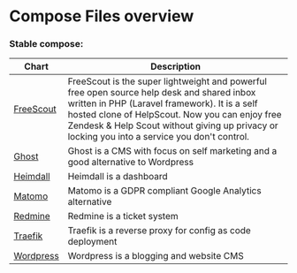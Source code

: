 # Compose Files overview
### Stable compose:
| Chart | Description |
| ----- | ----------- |
| [FreeScout](FreeScout) | FreeScout is the super lightweight and powerful free open source help desk and shared inbox written in PHP (Laravel framework). It is a self hosted clone of HelpScout. Now you can enjoy free Zendesk & Help Scout without giving up privacy or locking you into a service you don't control. |
| [Ghost](Ghost) | Ghost is a CMS with focus on self marketing and a good alternative to Wordpress |
| [Heimdall](Heimdall) | Heimdall is a dashboard |
| [Matomo](Matomo) | Matomo is a GDPR compliant Google Analytics alternative |
| [Redmine](Redmine) | Redmine is a ticket system |
| [Traefik](Traefik) | Traefik is a reverse proxy for config as code deployment |
| [Wordpress](Wordpress) | Wordpress is a blogging and website CMS |
